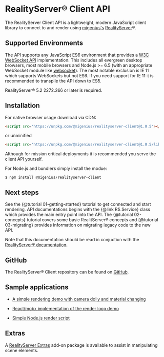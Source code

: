 # RealityServer&reg; Client API
The RealityServer Client API is a lightweight, modern JavaScript client library to connect to and render using [migenius's](https://migenius.com "migenius") [RealityServer](https://www.migenius.com/products/realityserver "RealityServer")®.

## Supported Environments
The API supports any JavaScript ES6 environment that provides a [W3C WebSocket API](https://www.w3.org/TR/websockets/ "W3C WebSocket API") implementation. This includes all evergreen desktop browsers, most mobile browsers and Node.js >= 6.5 (with an appropriate WebSocket module like [websocket](https://www.npmjs.com/package/websocket "websocket")). The most notable exclusion is IE 11 which supports WebSockets but not ES6. If you need support for IE 11 it is recommended to transpile the API down to ES5.

RealityServer&reg; 5.2 2272.266 or later is required.

## Installation
For native browser usage download via CDN:
```html
<script src='https://unpkg.com/@migenius/realityserver-client@1.0.5'></script>
```
or unminified
```html
<script src='https://unpkg.com/@migenius/realityserver-client@1.0.5/lib/umd/realityserver.js'></script> 
```
Although for mission critical deployments it is recommended you serve the client API yourself. 

For Node.js and bundlers simply install the modue:
```shell
$ npm install @migenius/realityserver-client
```
## Next steps

See the {@tutorial 01-getting-started} tutorial to get connected and start rendering. API documentations begins with the {@link RS.Service} class which provides the main entry point into the API. The {@tutorial 02-concepts} tutorial covers some basic RealitServer&reg; concepts and {@tutorial 03-migrating} provides information on migrating legacy code to the new API.

Note that this documentation should be read in conjuction with the [RealityServer&reg; documentation](https://rsdoc.migenius.com "RealityServer&reg; documentation").

## GitHub
The RealityServer&reg; Client repository can be found on [GitHub](https://github.com/migenius/realityserver-client "RealityServer Client").

## Sample applications

- [A simple rendering demo with camera dolly and material changing](http://github.com/migenius/realityserver-client-tutorial "Simple demo")

- [React/mobx implementation of the render loop demo](http://github.com/migenius/render-loop-react-mobx "React/MobX demo")

- [Simple Node.js render script](https://github.com/migenius/realityserver-client-node-tutorial "Node render script")

## Extras
A [RealityServer Extras](https://github.com/migenius/realityserver-extras "RealityServer Extras") add-on package is available to assist in manipulating scene elements.
